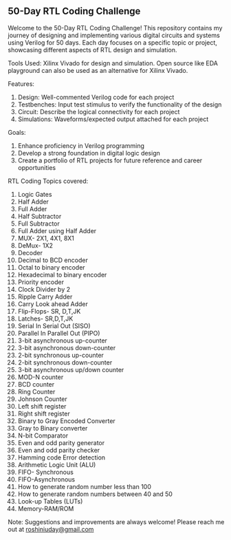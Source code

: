 ## 50-Day RTL Coding Challenge

Welcome to  the 50-Day RTL Coding Challenge!
This repository contains my journey of designing and implementing various digital circuits and systems using Verilog for 50 days. Each day focuses on a specific topic or project, showcasing different aspects of RTL design and simulation. 

Tools Used: 
Xilinx Vivado for design and simulation. 
Open source like EDA playground can also be used as an alternative for Xilinx Vivado.

Features:
1. Design: Well-commented Verilog code for each project
2. Testbenches: Input test stimulus to verify the functionality of the design
3. Circuit: Describe the logical connectivity for each project
4. Simulations: Waveforms/expected output attached for each project

Goals:
1. Enhance proficiency in Verilog programming
2. Develop a strong foundation in digital logic design
3. Create a portfolio of RTL projects for future reference and career opportunities

RTL Coding Topics covered:

1. Logic Gates
2. Half Adder
3. Full Adder
4. Half Subtractor
5. Full Subtractor
6. Full Adder using Half Adder
7. MUX- 2X1, 4X1, 8X1
8. DeMux- 1X2
9. Decoder
10. Decimal to BCD encoder
11. Octal to binary encoder
12. Hexadecimal to binary encoder
13. Priority encoder
14. Clock Divider by 2
15. Ripple Carry Adder
16. Carry Look ahead Adder
17. Flip-Flops- SR, D,T,JK
18. Latches- SR,D,T,JK
19. Serial In Serial Out (SISO)
20. Parallel In Parallel Out (PIPO)
21. 3-bit asynchronous up-counter
22. 3-bit asynchronous down-counter
23. 2-bit synchronous up-counter
24. 2-bit synchronous down-counter
25. 3-bit asynchronous up/down counter
26. MOD-N counter
27. BCD counter
28. Ring Counter
29. Johnson Counter
30. Left shift register
31. Right shift register
32. Binary to Gray Encoded Converter
33. Gray to Binary converter
34. N-bit Comparator
35. Even and odd parity generator
36. Even and odd parity checker
37. Hamming code Error detection
38. Arithmetic Logic Unit (ALU)
39. FIFO- Synchronous
40. FIFO-Asynchronous
41. How to generate random number less than 100
42. How to generate random numbers between 40 and 50
43. Look-up Tables (LUTs)
44. Memory-RAM/ROM


Note:
Suggestions and improvements are always welcome! Please reach me out at roshiniuday@gmail.com 

